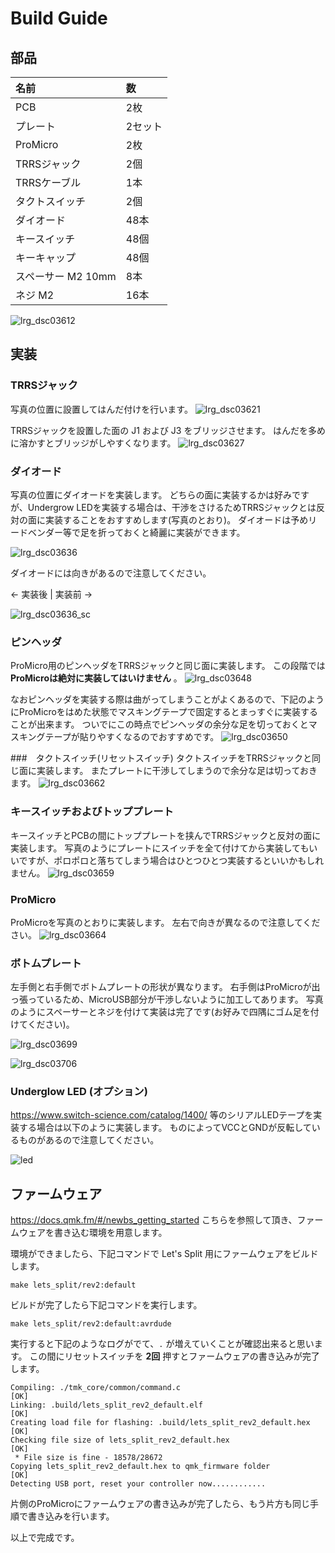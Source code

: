 # Build Guide

## 部品
| 名前 | 数 |
|:-|:-|
| PCB | 2枚 | リバーシブルです
| プレート | 2セット |
| ProMicro | 2枚 |
| TRRSジャック | 2個 |
| TRRSケーブル | 1本 |
| タクトスイッチ | 2個 |
| ダイオード | 48本 |
| キースイッチ | 48個 |
| キーキャップ | 48個 |
| スペーサー M2 10mm | 8本 |
| ネジ M2 | 16本 |

![lrg_dsc03612](https://user-images.githubusercontent.com/736191/40373990-17bbb6ec-5e23-11e8-9a36-4016893d67cd.jpg)

## 実装

### TRRSジャック
写真の位置に設置してはんだ付けを行います。
![lrg_dsc03621](https://user-images.githubusercontent.com/736191/40375098-856a0aca-5e25-11e8-80c8-9bacaf7ab2fb.jpg)

TRRSジャックを設置した面の J1 および J3 をブリッジさせます。
はんだを多めに溶かすとブリッジがしやすくなります。
![lrg_dsc03627](https://user-images.githubusercontent.com/736191/40375334-40a9f9f8-5e26-11e8-85b5-863c82fcff76.jpg)

### ダイオード
写真の位置にダイオードを実装します。
どちらの面に実装するかは好みですが、Undergrow LEDを実装する場合は、干渉をさけるためTRRSジャックとは反対の面に実装することをおすすめします(写真のとおり)。
ダイオードは予めリードベンダー等で足を折っておくと綺麗に実装ができます。

![lrg_dsc03636](https://user-images.githubusercontent.com/736191/40375636-162edc92-5e27-11e8-8a1d-b6f0b2d0f0a0.jpg)

ダイオードには向きがあるので注意してください。

<- 実装後 | 実装前 ->

![lrg_dsc03636_sc](https://user-images.githubusercontent.com/736191/40375916-ee34983e-5e27-11e8-9871-83fc66706c4f.jpg)

### ピンヘッダ
ProMicro用のピンヘッダをTRRSジャックと同じ面に実装します。
この段階では __ProMicroは絶対に実装してはいけません__ 。
![lrg_dsc03648](https://user-images.githubusercontent.com/736191/40376274-e6fc64b0-5e28-11e8-84f2-b3a6fe936c20.jpg)

なおピンヘッダを実装する際は曲がってしまうことがよくあるので、下記のようにProMicroをはめた状態でマスキングテープで固定するとまっすぐに実装することが出来ます。
ついでにこの時点でピンヘッダの余分な足を切っておくとマスキングテープが貼りやすくなるのでおすすめです。
![lrg_dsc03650](https://user-images.githubusercontent.com/736191/40376576-9f5ab25a-5e29-11e8-8964-5750721bd61b.jpg)

###　タクトスイッチ(リセットスイッチ)
タクトスイッチをTRRSジャックと同じ面に実装します。
またプレートに干渉してしまうので余分な足は切っておきます。
![lrg_dsc03662](https://user-images.githubusercontent.com/736191/40376947-a03913d2-5e2a-11e8-8cad-b5af7de1e63f.jpg)

### キースイッチおよびトッププレート
キースイッチとPCBの間にトッププレートを挟んでTRRSジャックと反対の面に実装します。
写真のようにプレートにスイッチを全て付けてから実装してもいいですが、ポロポロと落ちてしまう場合はひとつひとつ実装するといいかもしれません。
![lrg_dsc03659](https://user-images.githubusercontent.com/736191/40377882-f4c82bd4-5e2c-11e8-9297-35312ac51d93.jpg)

### ProMicro
ProMicroを写真のとおりに実装します。
左右で向きが異なるので注意してください。
![lrg_dsc03664](https://user-images.githubusercontent.com/736191/40378122-96e1891a-5e2d-11e8-8507-8a7bbfb30bc2.jpg)

### ボトムプレート
左手側と右手側でボトムプレートの形状が異なります。
右手側はProMicroが出っ張っているため、MicroUSB部分が干渉しないように加工してあります。
写真のようにスペーサーとネジを付けて実装は完了です(お好みで四隅にゴム足を付けてください)。

![lrg_dsc03699](https://user-images.githubusercontent.com/736191/40421857-41bfced8-5ec8-11e8-948c-e52313227dbb.jpg)

![lrg_dsc03706](https://user-images.githubusercontent.com/736191/40421545-40710fb6-5ec7-11e8-90fb-982ab76ec62c.jpg)


### Underglow LED (オプション)

https://www.switch-science.com/catalog/1400/ 等のシリアルLEDテープを実装する場合は以下のように実装します。
ものによってVCCとGNDが反転しているものがあるので注意してください。

![led](https://user-images.githubusercontent.com/736191/40420981-21b60222-5ec5-11e8-9e1d-0ba6050762e2.jpg)


## ファームウェア
https://docs.qmk.fm/#/newbs_getting_started こちらを参照して頂き、ファームウェアを書き込む環境を用意します。

環境ができましたら、下記コマンドで Let's Split 用にファームウェアをビルドします。

```
make lets_split/rev2:default
```

ビルドが完了したら下記コマンドを実行します。

```
make lets_split/rev2:default:avrdude
```

実行すると下記のようなログがでて、`.` が増えていくことが確認出来ると思います。
この間にリセットスイッチを __2回__ 押すとファームウェアの書き込みが完了します。

```
Compiling: ./tmk_core/common/command.c                                                              [OK]
Linking: .build/lets_split_rev2_default.elf                                                         [OK]
Creating load file for flashing: .build/lets_split_rev2_default.hex                                 [OK]
Checking file size of lets_split_rev2_default.hex                                                   [OK]
 * File size is fine - 18578/28672
Copying lets_split_rev2_default.hex to qmk_firmware folder                                          [OK]
Detecting USB port, reset your controller now............
```

片側のProMicroにファームウェアの書き込みが完了したら、もう片方も同じ手順で書き込みを行います。

以上で完成です。
